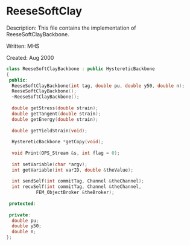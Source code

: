 # ReeseSoftClay

Description: This file contains the implementation of 
ReeseSoftClayBackbone.

Written: MHS

Created: Aug 2000


```cpp
class ReeseSoftClayBackbone : public HystereticBackbone
{
 public:
  ReeseSoftClayBackbone(int tag, double pu, double y50, double n);
  ReeseSoftClayBackbone();
  ~ReeseSoftClayBackbone();
  
  double getStress(double strain);
  double getTangent(double strain);
  double getEnergy(double strain);
  
  double getYieldStrain(void);
  
  HystereticBackbone *getCopy(void);
  
  void Print(OPS_Stream &s, int flag = 0);
  
  int setVariable(char *argv);
  int getVariable(int varID, double &theValue);
  
  int sendSelf(int commitTag, Channel &theChannel);  
  int recvSelf(int commitTag, Channel &theChannel, 
	       FEM_ObjectBroker &theBroker);    
  
 protected:
  
 private:
  double pu;
  double y50;
  double n;
};
```
